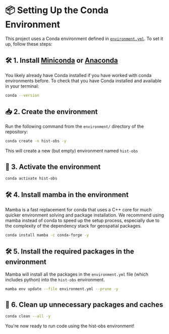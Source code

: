 # 📦 Setting Up the Conda Environment

This project uses a Conda environment defined in [`environment.yml`](./environment.yml). To set it up, follow these steps:

## 🛠️ 1. Install [Miniconda](https://docs.conda.io/en/latest/miniconda.html) or [Anaconda](https://www.anaconda.com/)

You likely already have Conda installed if you have worked with conda environments before. To check that you have Conda installed and available in your terminal:

```bash
conda --version
```

## 📥 2. Create the environment

Run the following command from the `environment/` directory of the repository:

```bash
conda create -n hist-obs -y
```

This will create a new (but empty) environment named `hist-obs` 

## 🧪 3. Activate the environment

```bash
conda activate hist-obs
```

## 🛠️ 4. Install mamba in the environment 
Mamba is a fast replacement for conda that uses a C++ core for much quicker environment solving and package installation. We recommend using mamba instead of conda to speed up the setup process, especially due to the complexity of the dependency stack for geospatial packages. 

```bash
conda install mamba -c conda-forge -y
```

## 🛠️ 5. Install the required packages in the environment
Mamba will install all the packages in the `environment.yml` file (which includes python) into the `hist-obs` environment. 

```bash
mamba env update --file environment.yml --prune -y
```

## 🧹 6. Clean up unnecessary packages and caches
```bash
conda clean --all -y
```
You're now ready to run code using the hist-obs environment!
